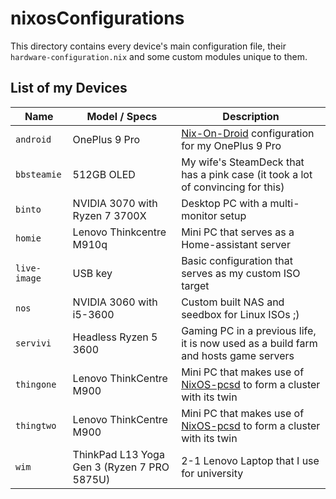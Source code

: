 # nixosConfigurations

This directory contains every device's main configuration file, their `hardware-configuration.nix` and some custom modules
unique to them.

## List of my Devices

| Name      | Model / Specs | Description                                                                                      |
| --------- | ------------- | ------------------------------------------------------------------------------------------------ |
| `android` | OnePlus 9 Pro | [Nix-On-Droid](https://github.com/nix-community/nix-on-droid) configuration for my OnePlus 9 Pro |
| `bbsteamie` | 512GB OLED | My wife's SteamDeck that has a pink case (it took a lot of convincing for this) |
| `binto` | NVIDIA 3070 with Ryzen 7 3700X | Desktop PC with a multi-monitor setup |
| `homie` | Lenovo Thinkcentre M910q | Mini PC that serves as a Home-assistant server |
| `live-image` | USB key | Basic configuration that serves as my custom ISO target |
| `nos` | NVIDIA 3060 with i5-3600 | Custom built NAS and seedbox for Linux ISOs ;) |
| `servivi` | Headless Ryzen 5 3600 | Gaming PC in a previous life, it is now used as a build farm and hosts game servers |
| `thingone` | Lenovo ThinkCentre M900 | Mini PC that makes use of [NixOS-pcsd](https://github.com/matt1432/nixos-pcsd) to form a cluster with its twin |
| `thingtwo` | Lenovo ThinkCentre M900 | Mini PC that makes use of [NixOS-pcsd](https://github.com/matt1432/nixos-pcsd) to form a cluster with its twin |
| `wim` | ThinkPad L13 Yoga Gen 3 (Ryzen 7 PRO 5875U) | 2-1 Lenovo Laptop that I use for university |
